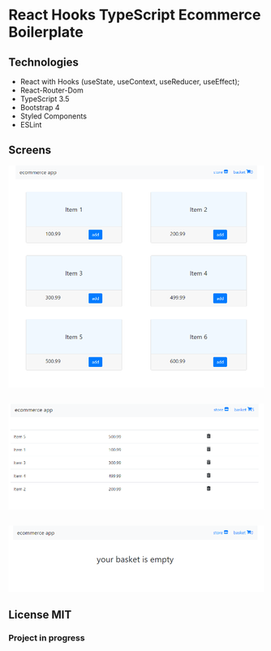 # React Hooks TypeScript Ecommerce Boilerplate

## Technologies

- React with Hooks (useState, useContext, useReducer, useEffect);
- React-Router-Dom
- TypeScript 3.5
- Bootstrap 4
- Styled Components
- ESLint

## Screens

<img src="./screens/store.png" width="700px">

##

<img src="./screens/basket.png" width="700px">

##

<img src="./screens/basket2.png" width="700px">

## License MIT

### Project in progress
